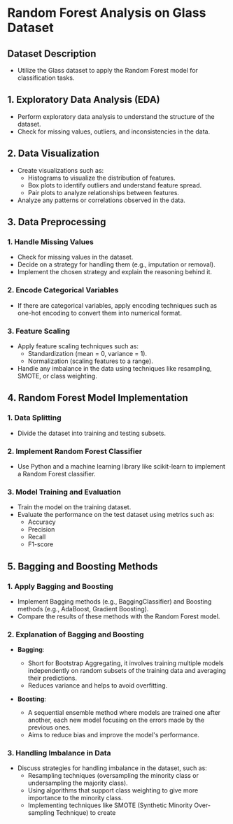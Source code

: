 # Random Forest Analysis on Glass Dataset

## Dataset Description
- Utilize the Glass dataset to apply the Random Forest model for classification tasks.

## 1. Exploratory Data Analysis (EDA)
- Perform exploratory data analysis to understand the structure of the dataset.
- Check for missing values, outliers, and inconsistencies in the data.

## 2. Data Visualization
- Create visualizations such as:
  - Histograms to visualize the distribution of features.
  - Box plots to identify outliers and understand feature spread.
  - Pair plots to analyze relationships between features.
- Analyze any patterns or correlations observed in the data.

## 3. Data Preprocessing

### 1. Handle Missing Values
- Check for missing values in the dataset.
- Decide on a strategy for handling them (e.g., imputation or removal).
- Implement the chosen strategy and explain the reasoning behind it.

### 2. Encode Categorical Variables
- If there are categorical variables, apply encoding techniques such as one-hot encoding to convert them into numerical format.

### 3. Feature Scaling
- Apply feature scaling techniques such as:
  - Standardization (mean = 0, variance = 1).
  - Normalization (scaling features to a range).
- Handle any imbalance in the data using techniques like resampling, SMOTE, or class weighting.

## 4. Random Forest Model Implementation

### 1. Data Splitting
- Divide the dataset into training and testing subsets.

### 2. Implement Random Forest Classifier
- Use Python and a machine learning library like scikit-learn to implement a Random Forest classifier.

### 3. Model Training and Evaluation
- Train the model on the training dataset.
- Evaluate the performance on the test dataset using metrics such as:
  - Accuracy
  - Precision
  - Recall
  - F1-score

## 5. Bagging and Boosting Methods

### 1. Apply Bagging and Boosting
- Implement Bagging methods (e.g., BaggingClassifier) and Boosting methods (e.g., AdaBoost, Gradient Boosting).
- Compare the results of these methods with the Random Forest model.

### 2. Explanation of Bagging and Boosting
- **Bagging**: 
  - Short for Bootstrap Aggregating, it involves training multiple models independently on random subsets of the training data and averaging their predictions.
  - Reduces variance and helps to avoid overfitting.
  
- **Boosting**: 
  - A sequential ensemble method where models are trained one after another, each new model focusing on the errors made by the previous ones.
  - Aims to reduce bias and improve the model's performance.

### 3. Handling Imbalance in Data
- Discuss strategies for handling imbalance in the dataset, such as:
  - Resampling techniques (oversampling the minority class or undersampling the majority class).
  - Using algorithms that support class weighting to give more importance to the minority class.
  - Implementing techniques like SMOTE (Synthetic Minority Over-sampling Technique) to create